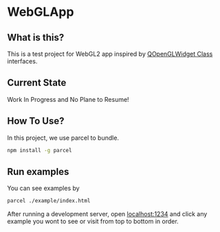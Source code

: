 # WebGLApp

## What is this?

This is a test project for WebGL2 app inspired by [QOpenGLWidget Class](https://doc.qt.io/qt-5/qopenglwidget.html) interfaces.

## Current State

Work In Progress and No Plane to Resume!

## How To Use?

In this project, we use parcel to bundle.

```sh
npm install -g parcel
```

## Run examples

You can see examples by 

```sh
parcel ./example/index.html
```

After running a development server, open [localhost:1234](localhost:1234) and click any example you wont to see or visit from top to bottom in order.
